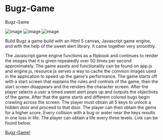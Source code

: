 # Bugz-Game
Bugz-Game

![image](https://cloud.githubusercontent.com/assets/10437615/12095842/7d63fb90-b2df-11e5-86df-63045dedc9d1.png "Bugz")
![image](https://cloud.githubusercontent.com/assets/10437615/12095853/85ec159a-b2df-11e5-87e1-7bac8291e937.png)
![image](https://cloud.githubusercontent.com/assets/10437615/12095860/8fd96c7e-b2df-11e5-822e-2e0a3871f703.png)




Build Bugz a game build with an Html 5 canvas, Javascript game engine, and with the help of the sweet alert library. It came together very smoothly. 

The Javascript game engine functions as a flipbook and continues to render the images that it is given repeatedly over 50 times per second approximately. The game assets and functionality can be found on app.js and engine.js, resource.js serves a way to cache the common images used in the application to speed up the game's performance. The game starts off with a start screen that explains the rules and controls of the game, then the start screen disappears and the renders the character screen. After the player selects a user a timed sweet alert pops up and outputs the objectives of the game. After that the game starts and different colored bugs begin crawling across the screen. The player must obtain all 5 keys to unlock a hidden door and proceed to that door. The player can then obtain the gems for a higher score. Every collision with a bug or water near the keys results in one loss in life. The player can obtain a life every three levels. Link can be found below.

<a href="http://jsgame-1180.appspot.com/" target="_blank">Bugz-Game!</a>
